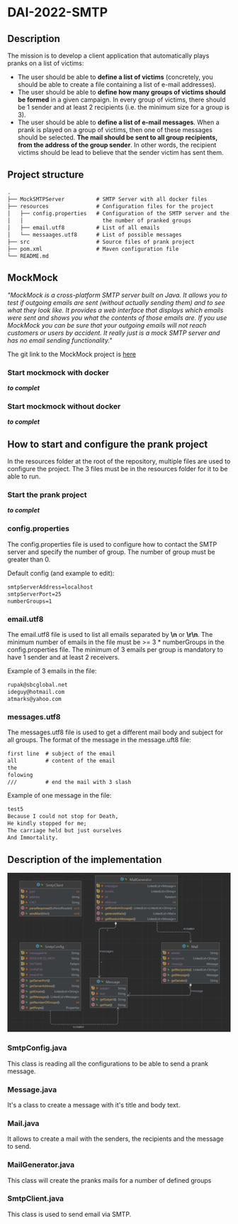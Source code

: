 # DAI-2022-SMTP
## Description
The mission is to develop a client application that automatically plays pranks on a list of victims:

* The user should be able to **define a list of victims** (concretely,
you should be able to create a file containing a list of e-mail addresses).
* The user should be able to **define how many groups of victims should
be formed** in a given campaign. In every group of victims, there should
be 1 sender and at least 2 recipients (i.e. the minimum size for a group is 3).
* The user should be able to **define a list of e-mail messages**. When a prank
is played on a group of victims, then one of these messages should be selected.
**The mail should be sent to all group recipients, from the address of the group
sender**. In other words, the recipient victims should be lead to believe that the
sender victim has sent them.

## Project structure
    .
    ├── MockSMTPServer          # SMTP Server with all docker files
    ├── resources               # Configuration files for the project
    │   ├── config.properties   # Configuration of the SMTP server and the
    │   │                         the number of pranked groups 
    │   ├── email.utf8          # List of all emails
    │   └── messaages.utf8      # List of possible messages
    ├── src                     # Source files of prank project
    ├── pom.xml                 # Maven configuration file
    └── README.md

## MockMock 
_"MockMock is a cross-platform SMTP server built on Java. It allows you to test if
outgoing emails are sent (without actually sending them) and to see what they look
like. It provides a web interface that displays which emails were sent and shows you
what the contents of those emails are. If you use MockMock you can be sure that your
outgoing emails will not reach customers or users by accident. It really just is a
mock SMTP server and has no email sending functionality."_

The git link to the MockMock project is [here](https://github.com/tweakers/MockMock)

### Start mockmock with docker
**_to complet_**

### Start mockmock without docker
**_to complet_**

## How to start and configure the prank project
In the resources folder at the root of the repository, multiple files are used to
configure the project. The 3 files must be in the resources folder for it to be able to run.

### Start the prank project
**_to complet_**

### config.properties
The config.properties file is used to configure how to contact the SMTP
server and specify the number of group. The number of group must be greater than 0.

Default config (and example to edit):

    smtpServerAddress=localhost
    smtpServerPort=25
    numberGroups=1

### email.utf8
The email.utf8 file is used to list all emails separated by **\n** or **\r\n**.
The minimum number of emails in the file must be >= 3 * numberGroups in the config.properties
file. The minimum of 3 emails per group is mandatory to have 1 sender and at least 2 receivers.

Example of 3 emails in the file:

    rupak@sbcglobal.net
    ideguy@hotmail.com
    atmarks@yahoo.com

### messages.utf8
The messages.utf8 file is used to get a different mail body and subject for all groups.
The format of the message in the message.uft8 file:
    
    first line  # subject of the email
    all         # content of the email
    the 
    folowing 
    ///         # end the mail with 3 slash

Example of one message in the file:

    test5
    Because I could not stop for Death,
    He kindly stopped for me;
    The carriage held but just ourselves
    And Immortality.

## Description of the implementation
![](figures/UML.png)
### SmtpConfig.java
This class is reading all the configurations to be able to send a prank message.

### Message.java
It's a class to create a message with it's title and body text.

### Mail.java
It allows to create a mail with the senders, the recipients and the message to send.

### MailGenerator.java
This class will create the pranks mails for a number of defined groups

### SmtpClient.java
This class is used to send email via SMTP.